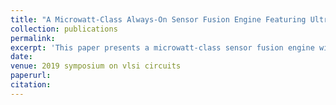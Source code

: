 ```yaml
---
title: "A Microwatt-Class Always-On Sensor Fusion Engine Featuring Ultra-Low-Power AOI Clocked Circuits in 14nm CMOS"
collection: publications
permalink: 
excerpt: 'This paper presents a microwatt-class sensor fusion engine with a '
date: 
venue: 2019 symposium on vlsi circuits
paperurl: 
citation: 
---
```

